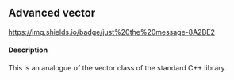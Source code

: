 ## Advanced vector

https://img.shields.io/badge/just%20the%20message-8A2BE2

#### Description
This is an analogue of the vector class of the standard C++ library.
